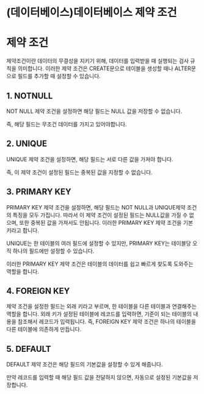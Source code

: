 # (데이터베이스)데이터베이스 제약 조건

# 제약 조건

제약조건이란 데이터의 무결성을 지키기 위해, 데이터를 입력받을 때 실행되는 검사 규칙을 의미합니다. 이러한 제약 조건은 CREATE문으로 테이블을 생성할 때나 ALTER문으로 필드를 추가할 때 설정할 수 있습니다.

## 1. NOTNULL

NOT NULL 제약 조건을 설정하면 해당 필드는 NULL 값을 저장할 수 없습니다.

즉, 해당 필드는 무조건 데이터를 가지고 있어야합니다.

## 2. UNIQUE

UNIQUE 제약 조건을 설정하면, 해당 필드는 서로 다른 값을 가져야 합니다.

즉, 이 제약 조건이 설정된 필드는 중복된 값을 지정할 수 없습니다.

## 3. PRIMARY KEY

PRIMARY KEY 제약 조건을 설정하면, 해당 필드는 NOT NULL과 UNIQUE제약 조건의 특징을 모두 가집니다. 따라서 이 제약 조건이 설정된 필드는 NULL값을 가질 수 없으며, 또한 중복된 값을 가져서도 안됩니다. 이러한 PRIMARY KEY 제약 조건을 기본 키라고 합니다.

UNIQUE는 한 테이블의 여러 필드에 설정할 수 있지만, PRIMARY KEY는 테이블당 오직 하나의 필드에만 설정할 수 있습니다.

이러한 PRIMARY KEY 제약 조건은 테이블의 데이터를 쉽고 빠르게 찾도록 도와주는 역할을 합니다.

## 4. FOREIGN KEY

제약 조건을 설정한 필드는 외래 키라고 부르며, 한 테이블을 다른 테이블과 연결해주는 역할을 합니다. 외래 키가 설정된 테이블에 레코드를 입력하면, 기준이 되는 테이블의 내용을 참조해서 레코드가 입력됩니다. 즉, FOREIGN KEY 제약 조건은 하나의 테이블을 다른 테이블에 의존하게 만듭니다.

## 5. DEFAULT

DEFAULT 제약 조건은 해당 필드의 기본값을 설정할 수 있게 해줍니다.

만약 레코드를 입력할 때 해당 필드 값을 전달하지 않으면, 자동으로 설정된 기본값을 저장합니다.